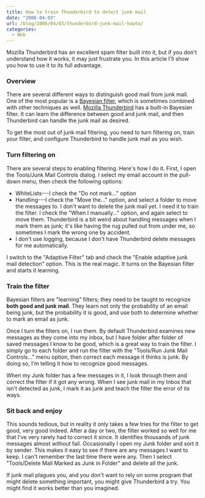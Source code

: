 ```yaml
---
title: How to train Thunderbird to detect junk mail
date: "2006-04-03"
url: /blog/2006/04/03/thunderbird-junk-mail-howto/
categories:
  - Web
---
```

Mozilla Thunderbird has an excellent spam filter built into it, but if you don't understand how it works, it may just frustrate you. In this article I'll show you how to use it to its full advantage.

### Overview

There are several different ways to distinguish good mail from junk mail. One of the most popular is a [Bayesian filter](http://en.wikipedia.org/wiki/Bayesian_filtering), which is sometimes combined with other techniques as well. [Mozilla Thunderbird](http://www.mozilla.com/thunderbird/) has a built-in Bayesian filter. It can learn the difference between good and junk mail, and then Thunderbird can handle the junk mail as desired.

To get the most out of junk mail filtering, you need to turn filtering on, train your filter, and configure Thunderbird to handle junk mail as you wish.

### Turn filtering on

There are several steps to enabling filtering. Here's how I do it. First, I open the Tools/Junk Mail Controls dialog. I select my email account in the pull-down menu, then check the following options:

*   WhiteLists---I check the "Do not mark..." option
*   Handling---I check the "Move the..." option, and select a folder to move the messages to. I don't want to delete the junk mail yet. I need it to train the filter. I check the "When I manually..." option, and again select to move them. Thunderbird is a bit weird about handling messages when I mark them as junk; it's like having the rug pulled out from under me, so sometimes I mark the wrong one by accident.
*   I don't use logging, because I don't have Thunderbird delete messages for me automatically.

I switch to the "Adaptive Filter" tab and check the "Enable adaptive junk mail detection" option. This is the real magic. It turns on the Bayesian filter and starts it learning.

### Train the filter

Bayesian filters are "learning" filters; they need to be taught to recognize **both good and junk mail**. They learn not only the probability of an email being junk, but the probability it is good, and use both to determine whether to mark an email as junk.

Once I turn the filters on, I run them. By default Thunderbird examines new messages as they come into my inbox, but I have folder after folder of saved messages I know to be good, which is a great way to train the filter. I simply go to each folder and run the filter with the "Tools/Run Junk Mail Controls..." menu option, then correct each message it thinks is junk. By doing so, I'm telling it how to recognize good messages.

When my Junk folder has a few messages in it, I look through them and correct the filter if it got any wrong. When I see junk mail in my Inbox that isn't detected as junk, I mark it as junk and teach the filter the error of its ways.

### Sit back and enjoy

This sounds tedious, but in reality it only takes a few tries for the filter to get good, very good indeed. After a day or two, the filter worked so well for me that I've very rarely had to correct it since. It identifies thousands of junk messages almost without fail. Occasionally I open my Junk folder and sort it by sender. This makes it easy to see if there are any messages I want to keep. I can't remember the last time there were any. Then I select "Tools/Delete Mail Marked as Junk in Folder" and delete all the junk.

If junk mail plagues you, and you don't want to rely on some program that might delete something important, you might give Thunderbird a try. You might find it works better than you imagined.


